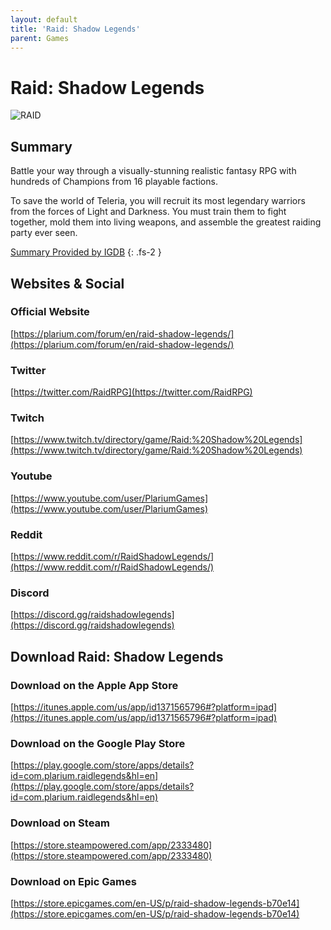 ```yaml
---
layout: default
title: 'Raid: Shadow Legends'
parent: Games
---
```


# Raid: Shadow Legends

![RAID](https://cdn.discordapp.com/emojis/1323743243682185260.png)

## Summary

Battle your way through a visually-stunning realistic fantasy RPG with hundreds of Champions from 16 playable factions.

To save the world of Teleria, you will recruit its most legendary warriors from the forces of Light and Darkness. You must train them to fight together, mold them into living weapons, and assemble the greatest raiding party ever seen.

[Summary Provided by IGDB](https://www.igdb.com/games/raid-shadow-legends)
{: .fs-2 }

## Websites & Social

### Official Website

[https://plarium.com/forum/en/raid-shadow-legends/](https://plarium.com/forum/en/raid-shadow-legends/)

### Twitter

[https://twitter.com/RaidRPG](https://twitter.com/RaidRPG)

### Twitch

[https://www.twitch.tv/directory/game/Raid:%20Shadow%20Legends](https://www.twitch.tv/directory/game/Raid:%20Shadow%20Legends)

### Youtube

[https://www.youtube.com/user/PlariumGames](https://www.youtube.com/user/PlariumGames)

### Reddit

[https://www.reddit.com/r/RaidShadowLegends/](https://www.reddit.com/r/RaidShadowLegends/)

### Discord

[https://discord.gg/raidshadowlegends](https://discord.gg/raidshadowlegends)

## Download Raid: Shadow Legends

### Download on the Apple App Store

[https://itunes.apple.com/us/app/id1371565796#?platform=ipad](https://itunes.apple.com/us/app/id1371565796#?platform=ipad)

### Download on the Google Play Store

[https://play.google.com/store/apps/details?id=com.plarium.raidlegends&hl=en](https://play.google.com/store/apps/details?id=com.plarium.raidlegends&hl=en)

### Download on Steam

[https://store.steampowered.com/app/2333480](https://store.steampowered.com/app/2333480)

### Download on Epic Games

[https://store.epicgames.com/en-US/p/raid-shadow-legends-b70e14](https://store.epicgames.com/en-US/p/raid-shadow-legends-b70e14)